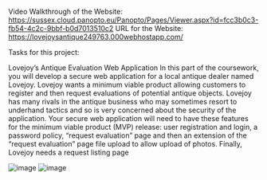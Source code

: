 Video Walkthrough of the Website: https://sussex.cloud.panopto.eu/Panopto/Pages/Viewer.aspx?id=fcc3b0c3-fb54-4c2c-9bbf-b0d7013510c2
URL for the Website: https://lovejoysantique249763.000webhostapp.com/

Tasks for this project:

Lovejoy’s Antique Evaluation Web Application
In this part of the coursework, you will develop a secure web application for a local antique dealer
named Lovejoy. Lovejoy wants a minimum viable product allowing customers to register and then
request evaluations of potential antique objects. Lovejoy has many rivals in the antique business
who may sometimes resort to underhand tactics and so is very concerned about the security of the
application.
Your secure web application will need to have these features for the minimum viable product (MVP)
release: user registration and login, a password policy, “request evaluation” page and then an
extension of the “request evaluation” page file upload to allow upload of photos. Finally, Lovejoy
needs a request listing page

![image](https://github.com/user-attachments/assets/8210df77-eac5-4908-abb0-8e80e284d287)
![image](https://github.com/user-attachments/assets/66763a83-ecf4-4290-8b9a-6132d33bfb7d)
